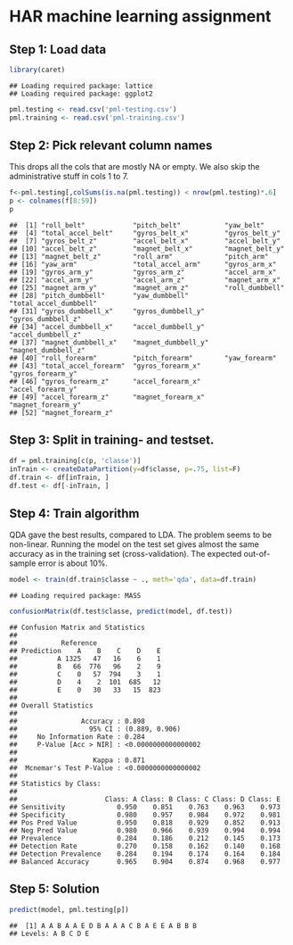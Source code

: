 HAR machine learning assignment
===

Step 1: Load data
---


```r
library(caret)
```

```
## Loading required package: lattice
## Loading required package: ggplot2
```

```r
pml.testing <- read.csv('pml-testing.csv')
pml.training <- read.csv('pml-training.csv')
```

Step 2: Pick relevant column names
---
This drops all the cols that are mostly NA or empty. We also skip the administrative stuff in cols 1 to 7.


```r
f<-pml.testing[,colSums(is.na(pml.testing)) < nrow(pml.testing)*.6]
p <- colnames(f[8:59])
p
```

```
##  [1] "roll_belt"            "pitch_belt"           "yaw_belt"            
##  [4] "total_accel_belt"     "gyros_belt_x"         "gyros_belt_y"        
##  [7] "gyros_belt_z"         "accel_belt_x"         "accel_belt_y"        
## [10] "accel_belt_z"         "magnet_belt_x"        "magnet_belt_y"       
## [13] "magnet_belt_z"        "roll_arm"             "pitch_arm"           
## [16] "yaw_arm"              "total_accel_arm"      "gyros_arm_x"         
## [19] "gyros_arm_y"          "gyros_arm_z"          "accel_arm_x"         
## [22] "accel_arm_y"          "accel_arm_z"          "magnet_arm_x"        
## [25] "magnet_arm_y"         "magnet_arm_z"         "roll_dumbbell"       
## [28] "pitch_dumbbell"       "yaw_dumbbell"         "total_accel_dumbbell"
## [31] "gyros_dumbbell_x"     "gyros_dumbbell_y"     "gyros_dumbbell_z"    
## [34] "accel_dumbbell_x"     "accel_dumbbell_y"     "accel_dumbbell_z"    
## [37] "magnet_dumbbell_x"    "magnet_dumbbell_y"    "magnet_dumbbell_z"   
## [40] "roll_forearm"         "pitch_forearm"        "yaw_forearm"         
## [43] "total_accel_forearm"  "gyros_forearm_x"      "gyros_forearm_y"     
## [46] "gyros_forearm_z"      "accel_forearm_x"      "accel_forearm_y"     
## [49] "accel_forearm_z"      "magnet_forearm_x"     "magnet_forearm_y"    
## [52] "magnet_forearm_z"
```

Step 3: Split in training- and testset.
---


```r
df = pml.training[c(p, 'classe')]
inTrain <- createDataPartition(y=df$classe, p=.75, list=F)
df.train <- df[inTrain, ]
df.test <- df[-inTrain, ]
```

Step 4: Train algorithm
---
QDA gave the best results, compared to LDA. The problem seems to be non-linear. Running the model on the test set gives almost the same accuracy as in the training set (cross-validation). The expected out-of-sample error is about 10%.


```r
model <- train(df.train$classe ~ ., meth='qda', data=df.train)
```

```
## Loading required package: MASS
```

```r
confusionMatrix(df.test$classe, predict(model, df.test))
```

```
## Confusion Matrix and Statistics
## 
##           Reference
## Prediction    A    B    C    D    E
##          A 1325   47   16    6    1
##          B   66  776   96    2    9
##          C    0   57  794    3    1
##          D    4    2  101  685   12
##          E    0   30   33   15  823
## 
## Overall Statistics
##                                              
##                Accuracy : 0.898              
##                  95% CI : (0.889, 0.906)     
##     No Information Rate : 0.284              
##     P-Value [Acc > NIR] : <0.0000000000000002
##                                              
##                   Kappa : 0.871              
##  Mcnemar's Test P-Value : <0.0000000000000002
## 
## Statistics by Class:
## 
##                      Class: A Class: B Class: C Class: D Class: E
## Sensitivity             0.950    0.851    0.763    0.963    0.973
## Specificity             0.980    0.957    0.984    0.972    0.981
## Pos Pred Value          0.950    0.818    0.929    0.852    0.913
## Neg Pred Value          0.980    0.966    0.939    0.994    0.994
## Prevalence              0.284    0.186    0.212    0.145    0.173
## Detection Rate          0.270    0.158    0.162    0.140    0.168
## Detection Prevalence    0.284    0.194    0.174    0.164    0.184
## Balanced Accuracy       0.965    0.904    0.874    0.968    0.977
```

Step 5: Solution
---


```r
predict(model, pml.testing[p])
```

```
##  [1] A A B A A E D B A A A C B A E E A B B B
## Levels: A B C D E
```

